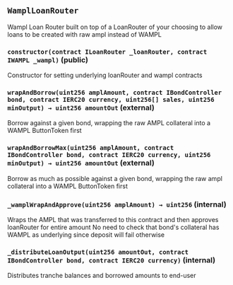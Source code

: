 ## `WamplLoanRouter`

Wampl Loan Router built on top of a LoanRouter of your choosing
to allow loans to be created with raw ampl instead of WAMPL

### `constructor(contract ILoanRouter _loanRouter, contract IWAMPL _wampl)` (public)

Constructor for setting underlying loanRouter and wampl contracts

### `wrapAndBorrow(uint256 amplAmount, contract IBondController bond, contract IERC20 currency, uint256[] sales, uint256 minOutput) → uint256 amountOut` (external)

Borrow against a given bond, wrapping the raw AMPL collateral into a WAMPL ButtonToken first

### `wrapAndBorrowMax(uint256 amplAmount, contract IBondController bond, contract IERC20 currency, uint256 minOutput) → uint256 amountOut` (external)

Borrow as much as possible against a given bond,
wrapping the raw ampl collateral into a WAMPL ButtonToken first

### `_wamplWrapAndApprove(uint256 amplAmount) → uint256` (internal)

Wraps the AMPL that was transferred to this contract and then approves loanRouter for entire amount
No need to check that bond's collateral has WAMPL as underlying since deposit will fail otherwise

### `_distributeLoanOutput(uint256 amountOut, contract IBondController bond, contract IERC20 currency)` (internal)

Distributes tranche balances and borrowed amounts to end-user
